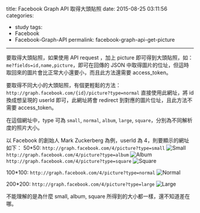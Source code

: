 title: Facebook Graph API 取得大頭貼照
date: 2015-08-25 03:11:56
categories:
- study
tags:
- Facebook
- Facebook-Graph-API
permalink: facebook-graph-api-get-picture
---
要取得大頭貼照，如果使用 API request ，加上 picture 即可得到大頭貼照，如：`me?fields=id,name,picture`，即可在回傳的 JSON 中取得圖片的位址，但這時取回來的圖片會比正常大小還要小，而且此方法還需要 access_token。

要取得不同大小的大頭貼照，有個更輕鬆的方法：`http://graph.facebook.com/{id}/picture?type=normal` 直接使用此網址，將 id 換成想呈現的 userId 即可，此網址將會 redirect 到對應的圖片位址，且此方法不需要 access_token。

在這個網址中，type 可為 `small`, `normal`, `album`, `large`, `square`，分別為不同解析度的照片大小。

以 Facebook 的創始人 Mark Zuckerberg 為例，userId 為 4，則要顯示的網址如下：
50*50:
`http://graph.facebook.com/4/picture?type=small`
![Small](http://graph.facebook.com/4/picture?type=small "Mark Zuckerberg")
`http://graph.facebook.com/4/picture?type=album`
![Album](http://graph.facebook.com/4/picture?type=album "Mark Zuckerberg")
`http://graph.facebook.com/4/picture?type=square`
![Square](http://graph.facebook.com/4/picture?type=square "Mark Zuckerberg")

100*100:
`http://graph.facebook.com/4/picture?type=normal`
![Normal](http://graph.facebook.com/4/picture?type=normal "Mark Zuckerberg")

200*200:
`http://graph.facebook.com/4/picture?type=large`
![Large](http://graph.facebook.com/4/picture?type=large "Mark Zuckerberg")


不能理解的是為什麼 small, album, square 所得到的大小都一樣，還不知道差在哪。
